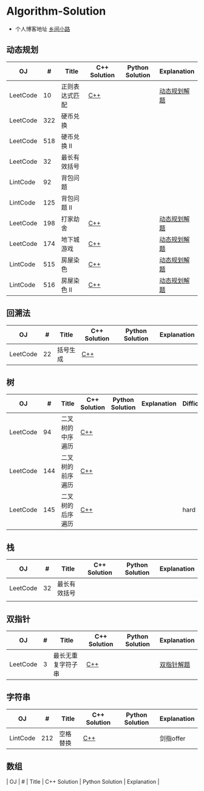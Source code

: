 # Algorithm-Solution

- 个人博客地址 [乡间小路](http://www.flyrie.top)

## 动态规划
| OJ       | #   | Title          | C++ Solution                                                                                                                   | Python Solution | Explanation                                                                           |
| -------- | --- | -------------- | ------------------------------------------------------------------------------------------------------------------------------ | --------------- | ------------------------------------------------------------------------------------- |
| LeetCode | 10  | 正则表达式匹配 | [C++](https://github.com/feipxyz/Algorithm-Solution/blob/master/Dynamic%20Programming/RegularExpressionMatching.cpp)           |                 | [动态规划解题](http://flyrie.top/2018/08/15/Dynamic_Programming_Algorithm_Solutions/) |
| LeetCode | 322 | 硬币兑换       |                                                                                                                                |                 |                                                                                       |
| LeetCode | 518 | 硬币兑换 II    |                                                                                                                                |                 |                                                                                       |
| LeetCode | 32  | 最长有效括号   |                                                                                                                                |                 |                                                                                       |
| LintCode | 92  | 背包问题       |                                                                                                                                |                 |                                                                                       |
| LintCode | 125 | 背包问题 II    |                                                                                                                                |                 |                                                                                       |
| LeetCode | 198 | 打家劫舍       | [C++](https://github.com/feipxyz/Algorithm-Solution/blob/master/Dynamic%20Programming/HouseRobber.cpp)                         |                 | [动态规划解题](http://flyrie.top/2018/08/15/Dynamic_Programming_Algorithm_Solutions/) |
| LeetCode | 174 | 地下城游戏     | [C++](https://github.com/feipxyz/Algorithm-Solution/blob/master/Dynamic%20Programming/DungeonGame.cpp)                         |                 | [动态规划解题](http://flyrie.top/2018/08/15/Dynamic_Programming_Algorithm_Solutions/) |
| LintCode | 515 | 房屋染色       | [C++](https://github.com/feipxyz/Algorithm-Solution/blob/master/Dynamic%20Programming/PaintHouse.cpp)                          |                 | [动态规划解题](http://flyrie.top/2018/08/15/Dynamic_Programming_Algorithm_Solutions/) |
| LintCode | 516 | 房屋染色 II    | [C++](https://github.com/feipxyz/Algorithm-Solution/blob/master/Two%20Pointers/LongestSubstringWithoutRepeatingCharacters.cpp) |                 | [动态规划解题](http://flyrie.top/2018/08/15/Dynamic_Programming_Algorithm_Solutions/) |

## 回溯法
| OJ       | #   | Title    | C++ Solution                                                                                       | Python Solution | Explanation |
| -------- | --- | -------- | -------------------------------------------------------------------------------------------------- | --------------- | ----------- |
| LeetCode | 22  | 括号生成 | [C++](https://github.com/feipxyz/Algorithm-Solution/blob/master/BackTrack/GenerateParenthesis.cpp) |                 |             |

## 树
| OJ       | #   | Title            | C++ Solution                                                                                           | Python Solution | Explanation | Difficuty |
| -------- | --- | ---------------- | ------------------------------------------------------------------------------------------------------ | --------------- | ----------- | --------- |
| LeetCode | 94  | 二叉树的中序遍历 | [C++](https://github.com/feipxyz/Algorithm-Solution/blob/master/Tree/BinaryTreeInorderTraversal.cpp)   |                 |             |           |
| LeetCode | 144 | 二叉树的前序遍历 | [C++](https://github.com/feipxyz/Algorithm-Solution/blob/master/Tree/BinaryTreePreorderTraversal.cpp)  |                 |             |           |
| LeetCode | 145 | 二叉树的后序遍历 | [C++](https://github.com/feipxyz/Algorithm-Solution/blob/master/Tree/BinaryTreePostorderTraversal.cpp) |                 |             | hard      |

## 栈
| OJ       | #   | Title        | C++ Solution | Python Solution | Explanation |
| -------- | --- | ------------ | ------------ | --------------- | ----------- |
| LeetCode | 32  | 最长有效括号 |              |                 |             |
|          |     |              |              |                 |             |

## 双指针
| OJ       | #   | Title              | C++ Solution                                                                                                                   | Python Solution | Explanation                                                                  |
| -------- | --- | ------------------ | ------------------------------------------------------------------------------------------------------------------------------ | --------------- | ---------------------------------------------------------------------------- |
| LeetCode | 3   | 最长无重复字符子串 | [C++](https://github.com/feipxyz/Algorithm-Solution/blob/master/Two%20Pointers/LongestSubstringWithoutRepeatingCharacters.cpp) |                 | [双指针解题](http://flyrie.top/2018/08/15/Two_Pointers_Algorithm_Solutions/) |

## 字符串
| OJ       | #   | Title    | C++ Solution                                                                                 | Python Solution | Explanation |
| -------- | --- | -------- | -------------------------------------------------------------------------------------------- | --------------- | ----------- |
| LintCode | 212 | 空格替换 | [C++](https://github.com/feipxyz/Algorithm-Solution/blob/master/String/SpaceReplacement.cpp) |                 | 剑指offer   |

## 数组
| OJ       | #   | Title                       | C++ Solution | Python Solution | Explanation |
